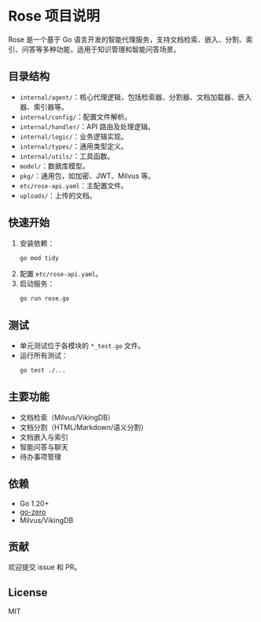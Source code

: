 # Rose 项目说明

Rose 是一个基于 Go 语言开发的智能代理服务，支持文档检索、嵌入、分割、索引、问答等多种功能，适用于知识管理和智能问答场景。

## 目录结构
- `internal/agent/`：核心代理逻辑，包括检索器、分割器、文档加载器、嵌入器、索引器等。
- `internal/config/`：配置文件解析。
- `internal/handler/`：API 路由及处理逻辑。
- `internal/logic/`：业务逻辑实现。
- `internal/types/`：通用类型定义。
- `internal/utils/`：工具函数。
- `model/`：数据库模型。
- `pkg/`：通用包，如加密、JWT、Milvus 等。
- `etc/rose-api.yaml`：主配置文件。
- `uploads/`：上传的文档。

## 快速开始
1. 安装依赖：
   ```bash
   go mod tidy
   ```
2. 配置 `etc/rose-api.yaml`。
3. 启动服务：
   ```bash
   go run rose.go
   ```

## 测试
- 单元测试位于各模块的 `*_test.go` 文件。
- 运行所有测试：
   ```bash
   go test ./...
   ```

## 主要功能
- 文档检索（Milvus/VikingDB）
- 文档分割（HTML/Markdown/语义分割）
- 文档嵌入与索引
- 智能问答与聊天
- 待办事项管理

## 依赖
- Go 1.20+
- [go-zero](https://github.com/zeromicro/go-zero)
- Milvus/VikingDB

## 贡献
欢迎提交 issue 和 PR。

## License
MIT

